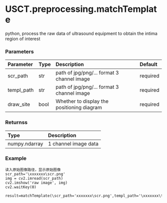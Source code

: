 # USCT.preprocessing.matchTemplate

python, process the raw data of ultrasound equipment to obtain the intima region of interest

### Parameters
| Parameter | Type | Description |  Default  |
|:----------|:-----|:------------|:----------|
|scr_path|str|path of jpg/png/... format 3 channel image|required|
|templ_path|str|path of jpg/png/... format 3 channel image|required|
|draw_site|bool|Whether to display the positioning diagram|required|

### Returnss
| Type | Description |
|:-----|:------------|
|numpy.ndarray| 1 channel image data|

### Example

```http
读入原始图像路径，显示原始图像
scr_path='\xxxxxxx\scr.png'
img = cv2.imread(scr_path)
cv2.imshow('raw image', img)
cv2.waitKey(0)
```
```http
result=matchTemplate(\scr_path='xxxxxxx\scr.png',templ_path='\xxxxxxx\template.png',draw_site=False)
```



